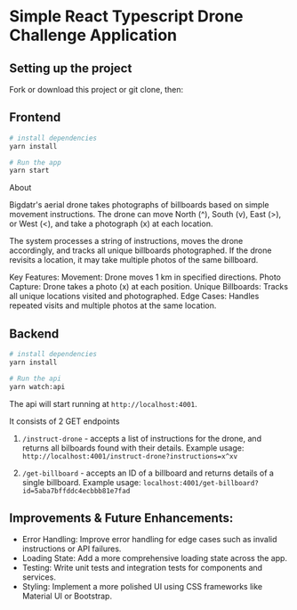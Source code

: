 # Simple React Typescript Drone Challenge Application

## Setting up the project

Fork or download this project or git clone, then:

## Frontend

```sh
# install dependencies
yarn install

# Run the app
yarn start
```

About

Bigdatr's aerial drone takes photographs of billboards based on simple movement instructions. The drone can move North (^), South (v), East (>), or West (<), and take a photograph (x) at each location.

The system processes a string of instructions, moves the drone accordingly, and tracks all unique billboards photographed. If the drone revisits a location, it may take multiple photos of the same billboard.

Key Features:
Movement: Drone moves 1 km in specified directions.
Photo Capture: Drone takes a photo (x) at each position.
Unique Billboards: Tracks all unique locations visited and photographed.
Edge Cases: Handles repeated visits and multiple photos at the same location.


## Backend

```sh
# install dependencies
yarn install

# Run the api
yarn watch:api
```

The api will start running at `http://localhost:4001`.

It consists of 2 GET endpoints

1. `/instruct-drone` - accepts a list of instructions for the drone, and returns all bilboards found with their details. Example usage: `http://localhost:4001/instruct-drone?instructions=x^xv`

2. `/get-billboard` - accepts an ID of a billboard and returns details of a single billboard. Example usage: `localhost:4001/get-billboard?id=5aba7bffddc4ecbbb81e7fad`

## Improvements & Future Enhancements:

* Error Handling: Improve error handling for edge cases such as invalid instructions or API failures.
* Loading State: Add a more comprehensive loading state across the app.
* Testing: Write unit tests and integration tests for components and services.
* Styling: Implement a more polished UI using CSS frameworks like Material UI or Bootstrap.
